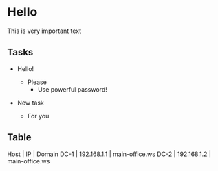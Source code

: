 # Hello

This is very important text

## Tasks
- Hello!
	- Please
		- Use powerful password!

- New task
	-	For you

## Table

Host | IP | Domain
DC-1 | 192.168.1.1 | main-office.ws
DC-2 | 192.168.1.2 | main-office.ws